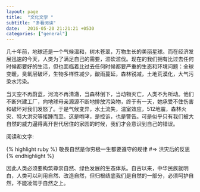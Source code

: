 ```yaml
---
layout: page
title:  "文化文学 "
subtitle: "多看阅读"
date:   2016-05-20 21:21:21 +0530
categories: ["general"]
---
```

几十年前，地球还是一个气候温和，树木苍翠，万物生长的美丽星球。而在经济发展迅速的今天，人类为了满足自己的需要，滥砍滥伐。现在的我们拥有比过去任何时候都要好的生活，但也面临着比过去任何时候都要严重的生态和环境问题：全球变暖，臭氧层破坏，生物多样性减少，酸雨蔓延，森林锐减，土地荒漠化，大气污染水污染。

当天空不再蔚蓝，河流不再清澈，当森林倒下，当动物灭亡，人类不为所动。他们不断兴建工厂，向地球母亲源源不断地排放污染物，终于有一天，她承受不住伤害和破坏对我们发怒了。于是气候变异，水土流失，温室效应，512地震，森林火灾、特大洪灾等接踵而至。这是咆哮，是控诉，也是警告。可是似乎只有我们被大自然的威力逼得离开世代居住的家园的时候，我们才会意识到自己的错误。


阅读和文字:

{% highlight ruby %}
敬畏自然是你穷极一生都要遵守的规律
#=> 洪灾后的反思
{% endhighlight %}

因此人类必须要构筑尊崇自然、绿色发展的生态体系。自古以来，中华民族就明白，人类可以利用自然、改造自然，但归根结底我们是自然的一部分，必须呵护自然，不能凌驾于自然之上。

[jekyll-docs]: http://jekyllrb.com/docs/home
[jekyll-gh]:   https://github.com/jekyll/jekyll
[jekyll-talk]: https://talk.jekyllrb.com/
